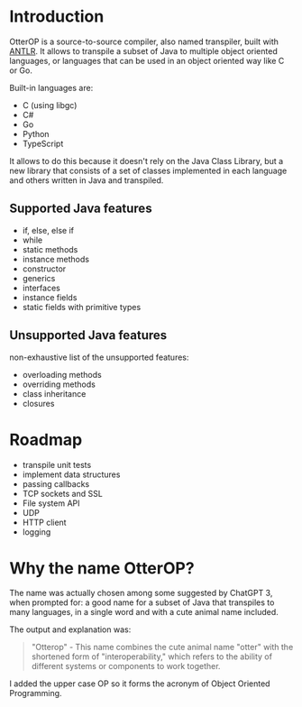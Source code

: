 # Introduction

OtterOP is a source-to-source compiler, also named transpiler, built with [ANTLR](https://www.antlr.org/).
It allows to transpile a subset of Java to multiple object oriented languages,
or languages that can be used in an object oriented way like C or Go.

Built-in languages are:

* C (using libgc)
* C#
* Go
* Python
* TypeScript

It allows to do this because it doesn't rely on the Java Class Library,
but a new library that consists of a set of classes implemented in each
language and others written in Java and transpiled.

## Supported Java features

* if, else, else if
* while
* static methods
* instance methods
* constructor
* generics
* interfaces
* instance fields
* static fields with primitive types

## Unsupported Java features

non-exhaustive list of the unsupported features:

* overloading methods
* overriding methods
* class inheritance
* closures

# Roadmap

* transpile unit tests
* implement data structures
* passing callbacks
* TCP sockets and SSL
* File system API
* UDP
* HTTP client
* logging

# Why the name OtterOP?

The name was actually chosen among some suggested by ChatGPT 3, when prompted for:
a good name for a subset of Java that transpiles to many languages, in a single word and with a cute animal name included.

The output and explanation was:

> "Otterop" - This name combines the cute animal name "otter" 
> with the shortened form of "interoperability," which refers
> to the ability of different systems or components to work together.

I added the upper case OP so it forms the acronym of Object Oriented Programming.